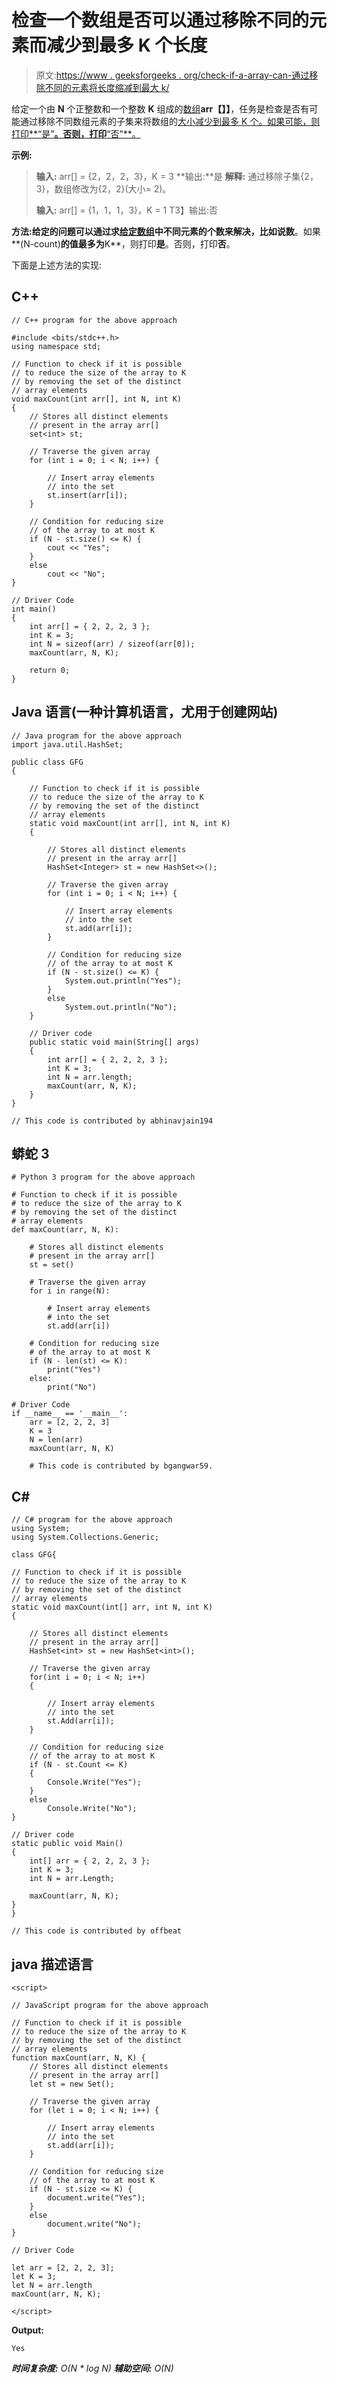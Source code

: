 # 检查一个数组是否可以通过移除不同的元素而减少到最多 K 个长度

> 原文:[https://www . geeksforgeeks . org/check-if-a-array-can-通过移除不同的元素将长度缩减到最大 k/](https://www.geeksforgeeks.org/check-if-an-array-can-be-reduced-to-at-most-length-k-by-removal-of-distinct-elements/)

给定一个由 **N** 个正整数和一个整数 **K** 组成的[数组](https://www.geeksforgeeks.org/introduction-to-arrays/)**arr【】】**，任务是检查是否有可能通过移除不同数组元素的子集来将数组的[大小减少到最多 K 个。如果可能，则打印**“是”**。否则，打印**“否”**。](https://www.geeksforgeeks.org/how-to-find-size-of-array-in-cc-without-using-sizeof-operator/)

**示例:**

> **输入:** arr[] = {2，2，2，3}，K = 3
> **输出:**是
> **解释:**
> 通过移除子集{2，3}，数组修改为{2，2}(大小= 2)。
> 
> **输入:** arr[] = {1，1，1，3}，K = 1
> T3】输出:否

**方法:**给定的问题可以通过求[给定数组](https://www.geeksforgeeks.org/count-distinct-elements-in-an-array/)中不同元素的个数来解决，比如说**数**。如果**(N-count)**的值最多为**K**，则打印**是**。否则，打印**否**。

下面是上述方法的实现:

## C++

```
// C++ program for the above approach

#include <bits/stdc++.h>
using namespace std;

// Function to check if it is possible
// to reduce the size of the array to K
// by removing the set of the distinct
// array elements
void maxCount(int arr[], int N, int K)
{
    // Stores all distinct elements
    // present in the array arr[]
    set<int> st;

    // Traverse the given array
    for (int i = 0; i < N; i++) {

        // Insert array elements
        // into the set
        st.insert(arr[i]);
    }

    // Condition for reducing size
    // of the array to at most K
    if (N - st.size() <= K) {
        cout << "Yes";
    }
    else
        cout << "No";
}

// Driver Code
int main()
{
    int arr[] = { 2, 2, 2, 3 };
    int K = 3;
    int N = sizeof(arr) / sizeof(arr[0]);
    maxCount(arr, N, K);

    return 0;
}
```

## Java 语言(一种计算机语言，尤用于创建网站)

```
// Java program for the above approach
import java.util.HashSet;

public class GFG
{

    // Function to check if it is possible
    // to reduce the size of the array to K
    // by removing the set of the distinct
    // array elements
    static void maxCount(int arr[], int N, int K)
    {

        // Stores all distinct elements
        // present in the array arr[]
        HashSet<Integer> st = new HashSet<>();

        // Traverse the given array
        for (int i = 0; i < N; i++) {

            // Insert array elements
            // into the set
            st.add(arr[i]);
        }

        // Condition for reducing size
        // of the array to at most K
        if (N - st.size() <= K) {
            System.out.println("Yes");
        }
        else
            System.out.println("No");
    }

    // Driver code
    public static void main(String[] args)
    {
        int arr[] = { 2, 2, 2, 3 };
        int K = 3;
        int N = arr.length;
        maxCount(arr, N, K);
    }
}

// This code is contributed by abhinavjain194
```

## 蟒蛇 3

```
# Python 3 program for the above approach

# Function to check if it is possible
# to reduce the size of the array to K
# by removing the set of the distinct
# array elements
def maxCount(arr, N, K):

    # Stores all distinct elements
    # present in the array arr[]
    st = set()

    # Traverse the given array
    for i in range(N):

        # Insert array elements
        # into the set
        st.add(arr[i])

    # Condition for reducing size
    # of the array to at most K
    if (N - len(st) <= K):
        print("Yes")
    else:
        print("No")

# Driver Code
if __name__ == '__main__':
    arr = [2, 2, 2, 3]
    K = 3
    N = len(arr)
    maxCount(arr, N, K)

    # This code is contributed by bgangwar59.
```

## C#

```
// C# program for the above approach
using System;
using System.Collections.Generic;

class GFG{

// Function to check if it is possible
// to reduce the size of the array to K
// by removing the set of the distinct
// array elements
static void maxCount(int[] arr, int N, int K)
{

    // Stores all distinct elements
    // present in the array arr[]
    HashSet<int> st = new HashSet<int>();

    // Traverse the given array
    for(int i = 0; i < N; i++)
    {

        // Insert array elements
        // into the set
        st.Add(arr[i]);
    }

    // Condition for reducing size
    // of the array to at most K
    if (N - st.Count <= K)
    {
        Console.Write("Yes");
    }
    else
        Console.Write("No");
}

// Driver code
static public void Main()
{
    int[] arr = { 2, 2, 2, 3 };
    int K = 3;
    int N = arr.Length;

    maxCount(arr, N, K);
}
}

// This code is contributed by offbeat
```

## java 描述语言

```
<script>

// JavaScript program for the above approach

// Function to check if it is possible
// to reduce the size of the array to K
// by removing the set of the distinct
// array elements
function maxCount(arr, N, K) {
    // Stores all distinct elements
    // present in the array arr[]
    let st = new Set();

    // Traverse the given array
    for (let i = 0; i < N; i++) {

        // Insert array elements
        // into the set
        st.add(arr[i]);
    }

    // Condition for reducing size
    // of the array to at most K
    if (N - st.size <= K) {
        document.write("Yes");
    }
    else
        document.write("No");
}

// Driver Code

let arr = [2, 2, 2, 3];
let K = 3;
let N = arr.length
maxCount(arr, N, K);

</script>
```

**Output:** 

```
Yes
```

***时间复杂度:** O(N * log N)*
***辅助空间:** O(N)*